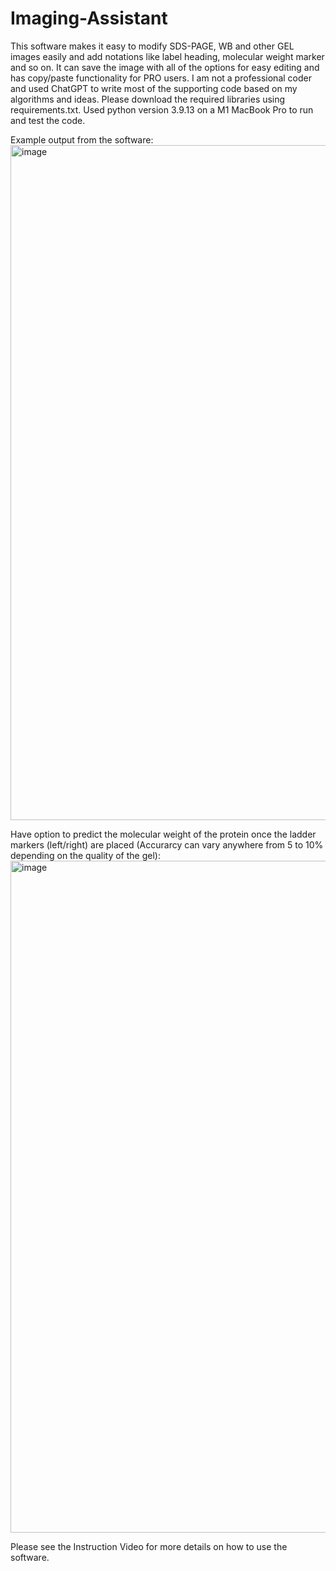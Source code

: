 # Imaging-Assistant
This software makes it easy to modify SDS-PAGE, WB and other GEL images easily and add notations like label heading, molecular weight marker and so on. It can save the image with all of the options for easy editing and has copy/paste functionality for PRO users. I am not a professional coder and used ChatGPT to write most of the supporting code based on my algorithms and ideas. Please download the required libraries using requirements.txt. Used python version 3.9.13 on a M1 MacBook Pro to run and test the code.

Example output from the software:
<img width="1080" alt="image" src="https://github.com/user-attachments/assets/51393ea4-8358-4f3e-aa8c-5a05c29cf659" />


Have option to predict the molecular weight of the protein once the ladder markers (left/right) are placed (Accurarcy can vary anywhere from 5 to 10% depending on the quality of the gel):
<img width="1075" alt="image" src="https://github.com/user-attachments/assets/85ad0955-6146-4341-b34a-fe52bf03e137" />


Please see the Instruction Video for more details on how to use the software.
